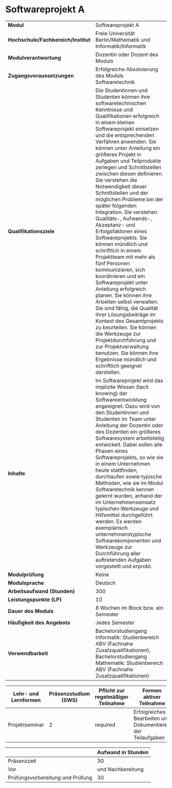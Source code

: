 # Softwareprojekt A
|                                    |   |
|------------------------------------|---|
|**Modul**                           | Softwareprojekt A |
|**Hochschule/Fachbereich/Institut** | Freie Universität Berlin/Mathematik und Informatik/Informatik |
|**Modulverantwortung**              | Dozentin oder Dozent des Moduls |
|**Zugangsvoraussetzungen**          | Erfolgreiche Absolvierung des Moduls Softwaretechnik |
|**Qualifikationsziele**             | Die Studentinnen und Studenten können ihre softwaretechnischen Kenntnisse und Qualifikationen erfolgreich in einem kleinen Softwareprojekt einsetzen und die entsprechenden Verfahren anwenden. Sie können unter Anleitung ein größeres Projekt in Aufgaben und Teilprodukte zerlegen und Schnittstellen zwischen diesen definieren. Sie verstehen die Notwendigkeit dieser Schnittstellen und der möglichen Probleme bei der später folgenden Integration. Sie verstehen Qualitäts-, Aufwands-, Akzeptanz- und Erfolgsfaktoren eines Softwareprojekts. Sie können mündlich und schriftlich in einem Projektteam mit mehr als fünf Personen kommunizieren, sich koordinieren und ein Softwareprojekt unter Anleitung erfolgreich planen. Sie können ihre Arbeiten selbst verwalten. Sie sind fähig, die Qualität ihrer Lösungsbeiträge im Kontext des Gesamtprojekts zu beurteilen. Sie können die Werkzeuge zur Projektdurchführung und zur Projektverwaltung benutzen. Sie können ihre Ergebnisse mündlich und schriftlich geeignet darstellen. |
|**Inhalte**                         | Im Softwareprojekt wird das implizite Wissen (tacit knowing) der Softwareentwicklung angeeignet. Dazu wird von den Studentinnen und Studenten im Team unter Anleitung der Dozentin oder des Dozenten ein größeres Softwaresystem arbeitsteilig entwickelt. Dabei sollen alle Phasen eines Softwareprojekts, so wie sie in einem Unternehmen heute stattfinden, durchlaufen sowie typische Methoden, wie sie im Modul Softwaretechnik kennen gelernt wurden, anhand der im Unternehmenseinsatz typischen Werkzeuge und Hilfsmittel durchgeführt werden. Es werden exemplarisch unternehmenstypische Softwarekomponenten und Werkzeuge zur Durchführung aller auftretenden Aufgaben vorgestellt und erprobt. |
|**Modulprüfung**                    | Keine |
|**Modulsprache**                    | Deutsch |
|**Arbeitsaufwand (Stunden)**        | 300 |
|**Leistungspunkte (LP)**            | 10 |
|**Dauer des Moduls**                | 8 Wochen im Block bzw. ein Semester |
|**Häufigkeit des Angebots**         | Jedes Semester |
|**Verwendbarkeit**                  | Bachelorstudiengang Informatik: Studienbereich ABV (Fachnahe Zusatzqualifikationen), Bachelorstudiengang Mathematik: Studienbereich ABV (Fachnahe Zusatzqualifikationen) |

| Lehr- und Lernformen | Präsenzstudium <br> (SWS) | Pflicht zur regelmäßiger Teilnahme | Formen aktiver Teilnahme |
| ---------------------|---------------------------|------------------------------------|------------------------- |
| Projektseminar       | 2                         | required                           | Erfolgreiches Bearbeiten und Dokumentieren der Teilaufgaben |

|   | Aufwand in Stunden |
| - |--------------------|
| Präsenzzeit                              | 30    |
| Vor                                      | und Nachbereitung |
| Prüfungsvorbereitung und Prüfung         | 30    |
